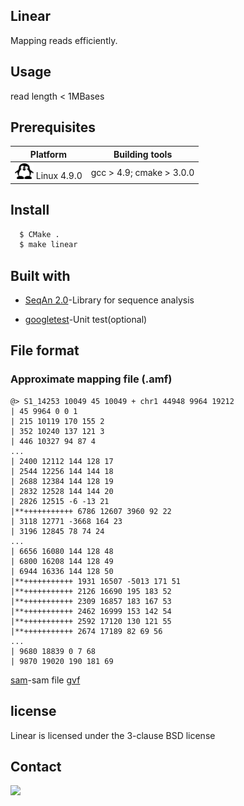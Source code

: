 ## Linear

Mapping reads efficiently. 

## Usage

read length < 1MBases

## Prerequisites

| Platform                                              | Building tools            |
| ----------------------------------------------------- | ------------------------- |
| <img src="images/lx_icon.png" width="30"> Linux 4.9.0 | gcc  > 4.9; cmake > 3.0.0 |

## Install

```bash
  $ CMake .
  $ make linear 
```

## Built with

- [SeqAn 2.0](<https://seqan.readthedocs.io/en/master/>)-Library for sequence analysis

- [googletest](<https://github.com/google/googletest>)-Unit test(optional)

## File format
### Approximate mapping file (.amf)

```
@> S1_14253 10049 45 10049 + chr1 44948 9964 19212 
| 45 9964 0 0 1 
| 215 10119 170 155 2 
| 352 10240 137 121 3 
| 446 10327 94 87 4 
...
| 2400 12112 144 128 17 
| 2544 12256 144 144 18 
| 2688 12384 144 128 19 
| 2832 12528 144 144 20 
| 2826 12515 -6 -13 21 
|**+++++++++++ 6786 12607 3960 92 22 
| 3118 12771 -3668 164 23 
| 3196 12845 78 74 24 
...
| 6656 16080 144 128 48 
| 6800 16208 144 128 49 
| 6944 16336 144 128 50 
|**+++++++++++ 1931 16507 -5013 171 51 
|**+++++++++++ 2126 16690 195 183 52 
|**+++++++++++ 2309 16857 183 167 53 
|**+++++++++++ 2462 16999 153 142 54 
|**+++++++++++ 2592 17120 130 121 55 
|**+++++++++++ 2674 17189 82 69 56 
...
| 9680 18839 0 7 68 
| 9870 19020 190 181 69 
```
[sam]()-sam file
[gvf]()

  

## license

Linear is licensed under the 3-clause BSD license

## Contact



<img src="/home/cx/code/linear/linear/images/logo.svg" width="330">





